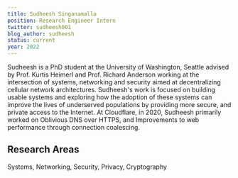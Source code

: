 ```yaml
---
title: Sudheesh Singanamalla
position: Research Engineer Intern
twitter: sudheesh001
blog_author: sudheesh
status: current
year: 2022
---
```

Sudheesh is a PhD student at the University of Washington, Seattle advised by Prof. Kurtis Heimerl and Prof. Richard Anderson working at the intersection of systems, networking and security aimed at decentralizing cellular network architectures. Sudheesh's work is focused on building usable systems and exploring how the adoption of these systems can improve the lives of underserved populations by providing more secure, and private access to the Internet. At Cloudflare, in 2020, Sudheesh primarily worked on Oblivious DNS over HTTPS, and Improvements to web performance through connection coalescing.

## Research Areas 
Systems, Networking, Security, Privacy, Cryptography
